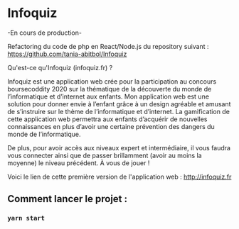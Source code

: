 # Infoquiz

-En cours de production-

Refactoring du code de php en React/Node.js du repository suivant : https://github.com/tania-abitbol/Infoquiz

Qu'est-ce qu'Infoquiz (infoquiz.fr) ?

Infoquiz est une application web crée pour la participation au concours boursecoddity 2020 sur la thématique de la découverte du monde de l’informatique et d’internet aux enfants.
Mon application web est une solution pour donner envie à l’enfant grâce à un design agréable et amusant de s’instruire sur le thème de l’informatique et d’internet.
La gamification de cette application web permettra aux enfants d’acquérir de nouvelles connaissances en plus d’avoir une certaine prévention des dangers du monde de l’informatique.

De plus, pour avoir accès aux niveaux expert et intermédiaire, il vous faudra vous connecter ainsi que de passer brillamment (avoir au moins la moyenne) le niveau précédent. À vous de jouer !

Voici le lien de cette première version de l'application web : http://infoquiz.fr

## Comment lancer le projet :

### `yarn start`
